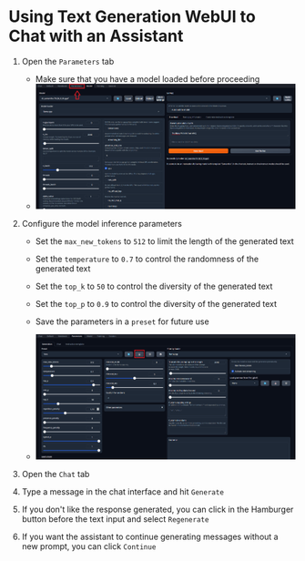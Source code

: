 # Using Text Generation WebUI to Chat with an Assistant

1. Open the `Parameters` tab

   - Make sure that you have a model loaded before proceeding
   - ![select parameters tab](../images/parameters_tab.png)

2. Configure the model inference parameters

   - Set the `max_new_tokens` to `512` to limit the length of the generated text

   - Set the `temperature` to `0.7` to control the randomness of the generated text

   - Set the `top_k` to `50` to control the diversity of the generated text

   - Set the `top_p` to `0.9` to control the diversity of the generated text

   - Save the parameters in a `preset` for future use
   - ![save parameters](../images/save_parameters.png)

3. Open the `Chat` tab

4. Type a message in the chat interface and hit `Generate`

5. If you don't like the response generated, you can click in the Hamburger button before the text input and select `Regenerate`

6. If you want the assistant to continue generating messages without a new prompt, you can click `Continue`
